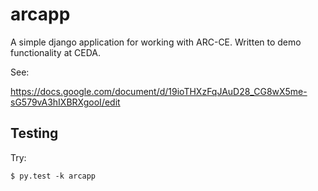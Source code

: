 # arcapp

A simple django application for working with ARC-CE. Written to demo functionality at CEDA.

See:

https://docs.google.com/document/d/19ioTHXzFqJAuD28_CG8wX5me-sG579vA3hIXBRXgooI/edit


## Testing

Try:

`$ py.test -k arcapp`
